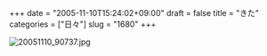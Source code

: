 +++
date = "2005-11-10T15:24:02+09:00"
draft = false
title = "きた"
categories = ["日々"]
slug = "1680"
+++

<img src="http://ieiriblog.img.jugem.cc/20051110_90737.jpg" class="pict"  alt="20051110_90737.jpg" />
